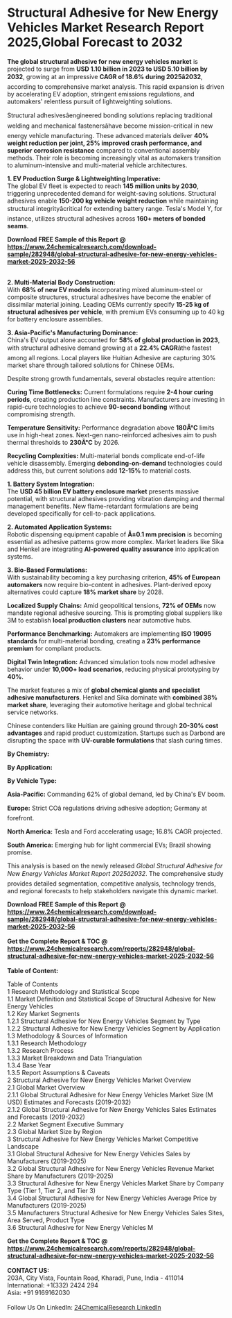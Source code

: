 <h1>Structural Adhesive for New Energy Vehicles Market Research Report 2025,Global Forecast to 2032</h1><p><strong>The global structural adhesive for new energy vehicles market</strong> is projected to surge from <strong>USD 1.10 billion in 2023 to USD 5.10 billion by 2032</strong>, growing at an impressive <strong>CAGR of 18.6% during 2025â2032</strong>, according to comprehensive market analysis. This rapid expansion is driven by accelerating EV adoption, stringent emissions regulations, and automakers' relentless pursuit of lightweighting solutions.</p><p>Structural adhesivesâengineered bonding solutions replacing traditional welding and mechanical fastenersâhave become mission-critical in new energy vehicle manufacturing. These advanced materials deliver <strong>40% weight reduction per joint, 25% improved crash performance, and superior corrosion resistance</strong> compared to conventional assembly methods. Their role is becoming increasingly vital as automakers transition to aluminum-intensive and multi-material vehicle architectures.</p><p><strong>1. EV Production Surge &amp; Lightweighting Imperative:</strong><br>
The global EV fleet is expected to reach <strong>145 million units by 2030</strong>, triggering unprecedented demand for weight-saving solutions. Structural adhesives enable <strong>150-200 kg vehicle weight reduction</strong> while maintaining structural integrityâcritical for extending battery range. Tesla's Model Y, for instance, utilizes structural adhesives across <strong>160+ meters of bonded seams</strong>.</p><div><b>Download FREE Sample of this Report @ 
            <a href="https://www.24chemicalresearch.com/download-sample/282948/global-structural-adhesive-for-new-energy-vehicles-market-2025-2032-56">
            https://www.24chemicalresearch.com/download-sample/282948/global-structural-adhesive-for-new-energy-vehicles-market-2025-2032-56</a></b></div><br><p><strong>2. Multi-Material Body Construction:</strong><br>
With <strong>68% of new EV models</strong> incorporating mixed aluminum-steel or composite structures, structural adhesives have become the enabler of dissimilar material joining. Leading OEMs currently specify <strong>15-25 kg of structural adhesives per vehicle</strong>, with premium EVs consuming up to 40 kg for battery enclosure assemblies.</p><p><strong>3. Asia-Pacific's Manufacturing Dominance:</strong><br>
China's EV output alone accounted for <strong>58% of global production in 2023</strong>, with structural adhesive demand growing at a <strong>22.4% CAGR</strong>âthe fastest among all regions. Local players like Huitian Adhesive are capturing 30% market share through tailored solutions for Chinese OEMs.</p><p>Despite strong growth fundamentals, several obstacles require attention:</p><p><strong>Curing Time Bottlenecks:</strong> Current formulations require <strong>2-4 hour curing periods</strong>, creating production line constraints. Manufacturers are investing in rapid-cure technologies to achieve <strong>90-second bonding</strong> without compromising strength.</p><p><strong>Temperature Sensitivity:</strong> Performance degradation above <strong>180Â°C</strong> limits use in high-heat zones. Next-gen nano-reinforced adhesives aim to push thermal thresholds to <strong>230Â°C</strong> by 2026.</p><p><strong>Recycling Complexities:</strong> Multi-material bonds complicate end-of-life vehicle disassembly. Emerging <strong>debonding-on-demand</strong> technologies could address this, but current solutions add <strong>12-15%</strong> to material costs.</p><p><strong>1. Battery System Integration:</strong><br>
The <strong>USD 45 billion EV battery enclosure market</strong> presents massive potential, with structural adhesives providing vibration damping and thermal management benefits. New flame-retardant formulations are being developed specifically for cell-to-pack applications.</p><p><strong>2. Automated Application Systems:</strong><br>
Robotic dispensing equipment capable of <strong>Â±0.1 mm precision</strong> is becoming essential as adhesive patterns grow more complex. Market leaders like Sika and Henkel are integrating <strong>AI-powered quality assurance</strong> into application systems.</p><p><strong>3. Bio-Based Formulations:</strong><br>
With sustainability becoming a key purchasing criterion, <strong>45% of European automakers</strong> now require bio-content in adhesives. Plant-derived epoxy alternatives could capture <strong>18% market share</strong> by 2028.</p><p><strong>Localized Supply Chains:</strong> Amid geopolitical tensions, <strong>72% of OEMs</strong> now mandate regional adhesive sourcing. This is prompting global suppliers like 3M to establish <strong>local production clusters</strong> near automotive hubs.</p><p><strong>Performance Benchmarking:</strong> Automakers are implementing <strong>ISO 19095 standards</strong> for multi-material bonding, creating a <strong>23% performance premium</strong> for compliant products.</p><p><strong>Digital Twin Integration:</strong> Advanced simulation tools now model adhesive behavior under <strong>10,000+ load scenarios</strong>, reducing physical prototyping by <strong>40%</strong>.</p><p>The market features a mix of <strong>global chemical giants and specialist adhesive manufacturers</strong>. Henkel and Sika dominate with <strong>combined 38% market share</strong>, leveraging their automotive heritage and global technical service networks.</p><p>Chinese contenders like Huitian are gaining ground through <strong>20-30% cost advantages</strong> and rapid product customization. Startups such as Darbond are disrupting the space with <strong>UV-curable formulations</strong> that slash curing times.</p><p><strong>By Chemistry:</strong></p><p><strong>By Application:</strong></p><p><strong>By Vehicle Type:</strong></p><p><strong>Asia-Pacific:</strong> Commanding 62% of global demand, led by China's EV boom.</p><p><strong>Europe:</strong> Strict COâ regulations driving adhesive adoption; Germany at forefront.</p><p><strong>North America:</strong> Tesla and Ford accelerating usage; 16.8% CAGR projected.</p><p><strong>South America:</strong> Emerging hub for light commercial EVs; Brazil showing promise.</p><p>This analysis is based on the newly released <em>Global Structural Adhesive for New Energy Vehicles Market Report 2025â2032</em>. The comprehensive study provides detailed segmentation, competitive analysis, technology trends, and regional forecasts to help stakeholders navigate this dynamic market.</p><div><b>Download FREE Sample of this Report @ 
            <a href="https://www.24chemicalresearch.com/download-sample/282948/global-structural-adhesive-for-new-energy-vehicles-market-2025-2032-56">
            https://www.24chemicalresearch.com/download-sample/282948/global-structural-adhesive-for-new-energy-vehicles-market-2025-2032-56</a></b></div><br><div><b>Get the Complete Report & TOC @ 
            <a href="https://www.24chemicalresearch.com/reports/282948/global-structural-adhesive-for-new-energy-vehicles-market-2025-2032-56">
            https://www.24chemicalresearch.com/reports/282948/global-structural-adhesive-for-new-energy-vehicles-market-2025-2032-56</a></b></div><br>
            <b>Table of Content:</b><p>Table of Contents<br />
1 Research Methodology and Statistical Scope<br />
1.1 Market Definition and Statistical Scope of Structural Adhesive for New Energy Vehicles<br />
1.2 Key Market Segments<br />
1.2.1 Structural Adhesive for New Energy Vehicles Segment by Type<br />
1.2.2 Structural Adhesive for New Energy Vehicles Segment by Application<br />
1.3 Methodology & Sources of Information<br />
1.3.1 Research Methodology<br />
1.3.2 Research Process<br />
1.3.3 Market Breakdown and Data Triangulation<br />
1.3.4 Base Year<br />
1.3.5 Report Assumptions & Caveats<br />
2 Structural Adhesive for New Energy Vehicles Market Overview<br />
2.1 Global Market Overview<br />
2.1.1 Global Structural Adhesive for New Energy Vehicles Market Size (M USD) Estimates and Forecasts (2019-2032)<br />
2.1.2 Global Structural Adhesive for New Energy Vehicles Sales Estimates and Forecasts (2019-2032)<br />
2.2 Market Segment Executive Summary<br />
2.3 Global Market Size by Region<br />
3 Structural Adhesive for New Energy Vehicles Market Competitive Landscape<br />
3.1 Global Structural Adhesive for New Energy Vehicles Sales by Manufacturers (2019-2025)<br />
3.2 Global Structural Adhesive for New Energy Vehicles Revenue Market Share by Manufacturers (2019-2025)<br />
3.3 Structural Adhesive for New Energy Vehicles Market Share by Company Type (Tier 1, Tier 2, and Tier 3)<br />
3.4 Global Structural Adhesive for New Energy Vehicles Average Price by Manufacturers (2019-2025)<br />
3.5 Manufacturers Structural Adhesive for New Energy Vehicles Sales Sites, Area Served, Product Type<br />
3.6 Structural Adhesive for New Energy Vehicles M</p><div><b>Get the Complete Report & TOC @ 
            <a href="https://www.24chemicalresearch.com/reports/282948/global-structural-adhesive-for-new-energy-vehicles-market-2025-2032-56">
            https://www.24chemicalresearch.com/reports/282948/global-structural-adhesive-for-new-energy-vehicles-market-2025-2032-56</a></b></div><br><b>CONTACT US:</b><br>
            203A, City Vista, Fountain Road, Kharadi, Pune, India - 411014<br>
            International: +1(332) 2424 294<br>
            Asia: +91 9169162030 <br><br>
            Follow Us On LinkedIn: <a href="https://www.linkedin.com/company/24chemicalresearch/">24ChemicalResearch LinkedIn</a>